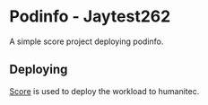 # Podinfo - Jaytest262

A simple score project deploying podinfo.

## Deploying

[Score](https://score.dev/) is used to deploy the workload to humanitec.
